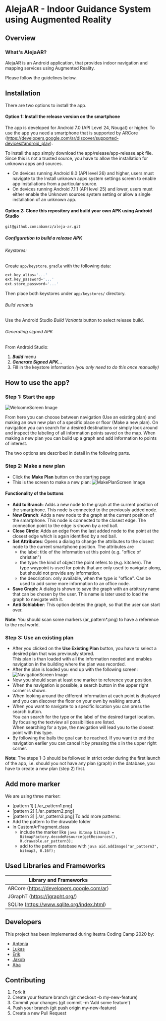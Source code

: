 # AlejaAR - Indoor Guidance System using Augmented Reality 

## Overview 

### What's AlejaAR?
AlejaAR is an Android application, that provides indoor navigation and mapping services using Augmented Reality.

Please follow the guidelines below.


## Installation
There are two options to install the app.

#### Option 1: Install the release version on the smartphone
The app is developed for Android 7.0 (API Level 24, Nougat) or higher. To use the app you need a smartphone 
that is supported by ARCore (https://developers.google.com/ar/discover/supported-devices#android_play).

To install the app simply download the app/release/app-release.apk file. Since this is not a trusted source, you have to allow the installation for unknown apps and sources.
* On devices running Android 8.0 (API level 26) and higher, users must navigate to the Install unknown apps system settings screen to enable app installations from a particular source.
* On devices running Android 7.1.1 (API level 25) and lower, users must either enable the Unknown sources system setting or allow a single installation of an unknown app.

#### Option 2: Clone this repository and build your own APK using **Android Studio**

```bash
git@github.com:abamrz/aleja-ar.git
```

##### Configuration to build a release APK
###### Keystores:
Create `app/keystore.gradle` with the following data:
```gradle
ext.key_alias='...'
ext.key_password='...'
ext.store_password='...'
```
Then place both keystores under `app/keystores/` directory.


###### Build variants
Use the Android Studio *Build Variants* button to select release build.


###### Generating signed APK
From Android Studio:
1. ***Build*** menu
2. ***Generate Signed APK...***
3. Fill in the keystore information *(you only need to do this once manually)*

## How to use the app? 
### Step 1: Start the app  


![WelcomeScreen Image](./welcome_screen.png)

From here you can choose between navigation (Use an existing plan) and making an own new plan of a specific place or floor (Make a new plan). 
On navigation you can search for a desired destinations or simply look around and inspect the labeling of all information points saved on the map.
When making a new plan you can build up a graph and add information to points of interest.

The two options are described in detail in the following parts.

### Step 2: Make a new plan

* Click the **Make Plan** button on the starting page
* This is the screen to make a new plan:
![MakePlanScreen Image](./makeplan_screen.jpg)  

#### Functionality of the buttons
* **Add to Branch**: Adds a new node to the graph at the current position of the smartphone. This node is connected to the previously added node.
* **New Branch**: Adds a new node to the graph at the current position of the smartphone. This node is connected to the closest edge. The connection point to the edge is shown by a red ball.
* **Close Circle**: Adds an edge from the last added node to the point at the closest edge which is again identified by a red ball.
* **Set Attributes**: Opens a dialog to change the attributes to the closest node to the current smartphone position. The attributes are
    - the label: title of the information at this point (e.g. "office of christian")
    - the type: the kind of object the point refers to (e.g. kitchen). The type waypoint is used for points that are only used to navigate along, but should not provide any information.
    - the description: only available, when the type is "office". Can be used to add some more information to an office node.
* **Save Graph**: A dialog is shown to save the graph with an arbitrary name that can be chosen by the user. This name is later used to load the graph to navigate with it.
* **Anti Schlabber**: This option deletes the graph, so that the user can start over.

**Note**: You should scan some markers (ar_pattern*.png) to have a reference to the real world.

### Step 3: Use an existing plan

* After you clicked on the **Use Existing Plan** button, you have to select a desired plan that was previously stored.  
This plan is than loaded with all the information needed and enables navigation in the building where the plan was recorded.
* After the plan is loaded you end up with the following screen:
![NavigationScreen Image](./navigation_screen.jpg)  
* Now you should scan at least one marker to reference your position.
* When the navigation is possible, a search button in the upper right corner is shown.
* When looking around the different information at each point is displayed and you can discover the floor on your own by walking around.
* When you want to navigate to a specific location you can press the search button.  
You can search for the type or the label of the desired target location. By focusing the textview all possibilities are listed.  
When searching for a type, the navigation will lead you to the closest point with this type.
* By following the balls the goal can be reached. If you want to end the navigation earlier you can cancel it by pressing the x in the upper right corner.

**Note**: The steps 1-3 should be followed in strict order during the first launch of the app, i.e. should you not have any plan (graph) in the database, you have to create a new plan (step 2) first.

## Add more marker
We are using three marker:
* [pattern 1] [./ar_pattern1.png]
* [pattern 2] [./ar_pattern2.png]
* [pattern 3] [./ar_pattern3.png]
To add more patterns:
* Add the pattern to the drawable folder
* In CustomArFragment.class
    - include the marker like ```java Bitmap bitmap3 = BitmapFactory.decodeResource(getResources(), R.drawable.ar_pattern3);```
    - add to the pattern database with ```java aid.addImage("ar_pattern3", bitmap3, 0.16f); ```

## Used Libraries and Frameworks
Library and Frameworks                                                      |
----------------------------------------------------------------------------|
ARCore (https://developers.google.com/ar)                                   |
JGraphT (https://jgrapht.org/)                                              |
SQLite (https://www.sqlite.org/index.html)                                  |


## Developers
This project has been implemented during itestra Coding Camp 2020 by:
* [Antonia](https://github.com/antschum)
* [Lukas](https://github.com/thenxmetti)
* [Erik](https://github.com/TheStealthReporter)
* [Jakob](https://github.com/j-stoll)
* [Aba](https://github.com/abamrz) 


## Contributing

1. Fork it
2. Create your feature branch (git checkout -b my-new-feature)
3. Commit your changes (git commit -m 'Add some feature')
4. Push your branch (git push origin my-new-feature)
5. Create a new Pull Request


